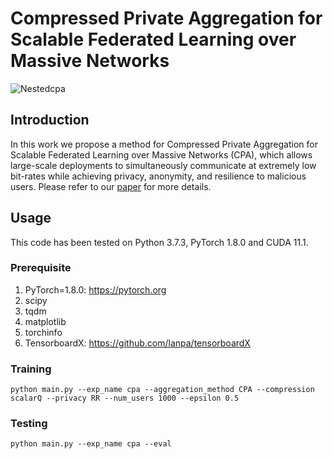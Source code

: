# Compressed Private Aggregation for Scalable Federated Learning over Massive Networks
![Nestedcpa](https://github.com/langnatalie/CPA/assets/55830582/0263b1d5-1156-44c5-bb03-2f4fa5a26e30)
## Introduction
In this work we propose a method for Compressed Private Aggregation for Scalable Federated Learning over Massive Networks (CPA), which allows large-scale deployments to simultaneously communicate at extremely low bit-rates while achieving privacy, anonymity, and resilience to malicious users. Please refer to our 
[paper](https://arxiv.org/abs/2308.00540) for more details.


## Usage
This code has been tested on Python 3.7.3, PyTorch 1.8.0 and CUDA 11.1.

### Prerequisite
1. PyTorch=1.8.0: https://pytorch.org
2. scipy
3. tqdm
4. matplotlib
5. torchinfo
6. TensorboardX: https://github.com/lanpa/tensorboardX

### Training
```
python main.py --exp_name cpa --aggregation_method CPA --compression scalarQ --privacy RR --num_users 1000 --epsilon 0.5

```

### Testing
```
python main.py --exp_name cpa --eval 
```
